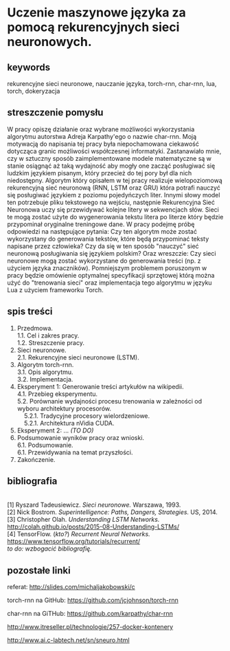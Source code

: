 # Uczenie maszynowe języka za pomocą rekurencyjnych sieci neuronowych.

## keywords
rekurencyjne sieci neuronowe, nauczanie języka, torch-rnn, char-rnn, lua, torch, dokeryzacja

## streszczenie pomysłu
W pracy opiszę działanie oraz wybrane możliwości wykorzystania algorytmu autorstwa Adreja Karpathy'ego o nazwie char-rnn. Moją motywacją do napisania tej pracy była niepochamowana ciekawość dotycząca granic możliwości współczesnej informatyki. Zastanawiało mnie, czy w sztuczny sposób zaimplementowane modele matematyczne są w stanie osiągnąć aż taką wydajność aby mogły one zacząć posługiwać się ludzkim językiem pisanym, który przecież do tej pory był dla nich niedostępny. Algorytm który opisałem w tej pracy realizuje wielopoziomową rekurencyjną sieć neuronową (RNN, LSTM oraz GRU) która potrafi nauczyć się posługiwać językiem z poziomu pojedyńczych liter. Innymi słowy model ten potrzebuje pliku tekstowego na wejściu, następnie Rekurencyjna Sieć Neuronowa uczy się przewidywać kolejne litery w sekwencjach słów. Sieci te mogą zostać użyte do wygenerowania tekstu litera po literze który będzie przypominał oryginalne treningowe dane. W pracy podejmę próbę odpowiedzi na następujące pytania: Czy ten algorytm może zostać wykorzystany do generowania tekstów, które będą przypominać teksty napisane przez człowieka? Czy da się w ten sposób "nauczyć" sieć neuronową posługiwania się językiem polskim? Oraz wreszczie: Czy sieci neuronowe mogą zostać wykorzystane do generowania treści (np. z użyciem języka znaczników). Pomniejszym problemem poruszonym w pracy będzie omówienie optymalnej specyfikacji sprzętowej którą można użyć do "trenowania sieci" oraz implementacja tego algorytmu w języku Lua z użyciem frameworku Torch. 

## spis treści
1. Przedmowa.
<br />1.1. Cel i zakres pracy.
<br />1.2. Streszczenie pracy.
2. Sieci neuronowe.
<br />2.1. Rekurencyjne sieci neuronowe (LSTM).
3. Algorytm torch-rnn.
<br />3.1. Opis algorytmu.
<br />3.2. Implementacja.
4. Eksperyment 1: Generowanie treści artykułów na wikipedii.
<br />4.1. Przebieg eksperymentu.
<br />5.2. Porównanie wydajności procesu trenowania w zależności od wyboru architektury procesorów.
<br />&nbsp;&nbsp;&nbsp;&nbsp;5.2.1. Tradycyjne procesory wielordzeniowe.
<br />&nbsp;&nbsp;&nbsp;&nbsp;5.2.1. Architektura nVidia CUDA.
5. Eksperyment 2: ... <i>(TO DO)</i>
6. Podsumowanie wyników pracy oraz wnioski.
<br />6.1. Podsumowanie.
<br />6.1. Przewidywania na temat przyszłości.
7. Zakończenie.

## bibliografia

<br />[1] Ryszard Tadeusiewicz. <i>Sieci neuronowe.</i> Warszawa, 1993.
<br />[2] Nick Bostrom. <i>Superintelligence: Paths, Dangers, Strategies.</i> US, 2014.
<br />[3] Christopher Olah. <i>Understanding LSTM Networks.</i> http://colah.github.io/posts/2015-08-Understanding-LSTMs/
<br />[4] TensorFlow. (<i>kto?</i>) <i>Recurrent Neural Networks.</i> https://www.tensorflow.org/tutorials/recurrent/
<br /><i>to do: wzbogacić bibliografię.</i>


## pozostałe linki
referat: http://slides.com/michaljakobowski/c

torch-rnn na GitHub: https://github.com/jcjohnson/torch-rnn

char-rnn na GiTHub: https://github.com/karpathy/char-rnn

http://www.itreseller.pl/technologie/257-docker-kontenery

http://www.ai.c-labtech.net/sn/sneuro.html
